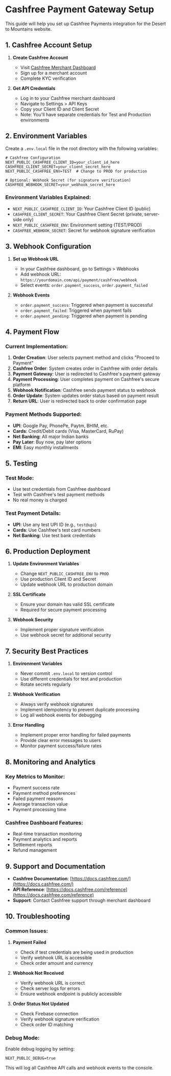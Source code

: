 # Cashfree Payment Gateway Setup

This guide will help you set up Cashfree Payments integration for the Desert to Mountains website.

## 1. Cashfree Account Setup

1. **Create Cashfree Account**
   - Visit [Cashfree Merchant Dashboard](https://merchant.cashfree.com/merchant/sign-up)
   - Sign up for a merchant account
   - Complete KYC verification

2. **Get API Credentials**
   - Log in to your Cashfree merchant dashboard
   - Navigate to Settings > API Keys
   - Copy your Client ID and Client Secret
   - Note: You'll have separate credentials for Test and Production environments

## 2. Environment Variables

Create a `.env.local` file in the root directory with the following variables:

```env
# Cashfree Configuration
NEXT_PUBLIC_CASHFREE_CLIENT_ID=your_client_id_here
CASHFREE_CLIENT_SECRET=your_client_secret_here
NEXT_PUBLIC_CASHFREE_ENV=TEST  # Change to PROD for production

# Optional: Webhook Secret (for signature verification)
CASHFREE_WEBHOOK_SECRET=your_webhook_secret_here
```

### Environment Variables Explained:

- `NEXT_PUBLIC_CASHFREE_CLIENT_ID`: Your Cashfree Client ID (public)
- `CASHFREE_CLIENT_SECRET`: Your Cashfree Client Secret (private, server-side only)
- `NEXT_PUBLIC_CASHFREE_ENV`: Environment setting (TEST/PROD)
- `CASHFREE_WEBHOOK_SECRET`: Secret for webhook signature verification

## 3. Webhook Configuration

1. **Set up Webhook URL**
   - In your Cashfree dashboard, go to Settings > Webhooks
   - Add webhook URL: `https://yourdomain.com/api/payment/cashfree/webhook`
   - Select events: `order.payment_success`, `order.payment_failed`

2. **Webhook Events**
   - `order.payment_success`: Triggered when payment is successful
   - `order.payment_failed`: Triggered when payment fails
   - `order.payment_pending`: Triggered when payment is pending

## 4. Payment Flow

### Current Implementation:

1. **Order Creation**: User selects payment method and clicks "Proceed to Payment"
2. **Cashfree Order**: System creates order in Cashfree with order details
3. **Payment Gateway**: User is redirected to Cashfree's payment gateway
4. **Payment Processing**: User completes payment on Cashfree's secure platform
5. **Webhook Notification**: Cashfree sends payment status to webhook
6. **Order Update**: System updates order status based on payment result
7. **Return URL**: User is redirected back to order confirmation page

### Payment Methods Supported:

- **UPI**: Google Pay, PhonePe, Paytm, BHIM, etc.
- **Cards**: Credit/Debit cards (Visa, MasterCard, RuPay)
- **Net Banking**: All major Indian banks
- **Pay Later**: Buy now, pay later options
- **EMI**: Easy monthly installments

## 5. Testing

### Test Mode:
- Use test credentials from Cashfree dashboard
- Test with Cashfree's test payment methods
- No real money is charged

### Test Payment Details:
- **UPI**: Use any test UPI ID (e.g., `test@upi`)
- **Cards**: Use Cashfree's test card numbers
- **Net Banking**: Use test bank credentials

## 6. Production Deployment

1. **Update Environment Variables**
   - Change `NEXT_PUBLIC_CASHFREE_ENV` to `PROD`
   - Use production Client ID and Secret
   - Update webhook URL to production domain

2. **SSL Certificate**
   - Ensure your domain has valid SSL certificate
   - Required for secure payment processing

3. **Webhook Security**
   - Implement proper signature verification
   - Use webhook secret for additional security

## 7. Security Best Practices

1. **Environment Variables**
   - Never commit `.env.local` to version control
   - Use different credentials for test and production
   - Rotate secrets regularly

2. **Webhook Verification**
   - Always verify webhook signatures
   - Implement idempotency to prevent duplicate processing
   - Log all webhook events for debugging

3. **Error Handling**
   - Implement proper error handling for failed payments
   - Provide clear error messages to users
   - Monitor payment success/failure rates

## 8. Monitoring and Analytics

### Key Metrics to Monitor:
- Payment success rate
- Payment method preferences
- Failed payment reasons
- Average transaction value
- Payment processing time

### Cashfree Dashboard Features:
- Real-time transaction monitoring
- Payment analytics and reports
- Settlement reports
- Refund management

## 9. Support and Documentation

- **Cashfree Documentation**: [https://docs.cashfree.com/](https://docs.cashfree.com/)
- **API Reference**: [https://docs.cashfree.com/reference](https://docs.cashfree.com/reference)
- **Support**: Contact Cashfree support through merchant dashboard

## 10. Troubleshooting

### Common Issues:

1. **Payment Failed**
   - Check if test credentials are being used in production
   - Verify webhook URL is accessible
   - Check order amount and currency

2. **Webhook Not Received**
   - Verify webhook URL is correct
   - Check server logs for errors
   - Ensure webhook endpoint is publicly accessible

3. **Order Status Not Updated**
   - Check Firebase connection
   - Verify webhook signature verification
   - Check order ID matching

### Debug Mode:
Enable debug logging by setting:
```env
NEXT_PUBLIC_DEBUG=true
```

This will log all Cashfree API calls and webhook events to the console. 